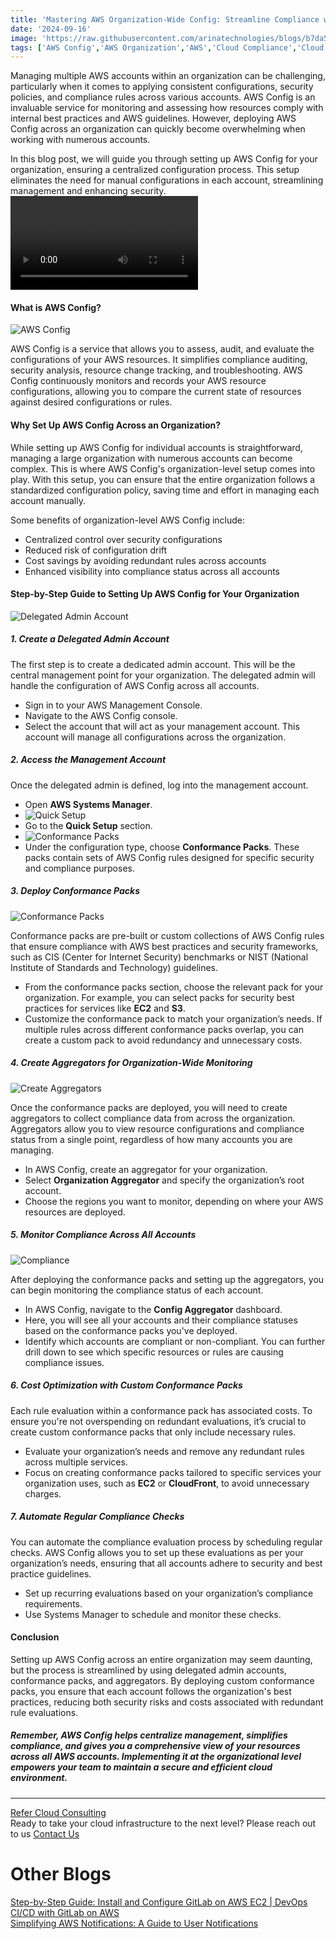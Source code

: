 ```yaml
---
title: 'Mastering AWS Organization-Wide Config: Streamline Compliance with AWS Policies and Systems Manager'
date: '2024-09-16'
image: 'https://raw.githubusercontent.com/arinatechnologies/blogs/b7da5f59bc01ed4093f151ddcb2a09f6b4a45b4a/images/awsorganization-wideconfig.webp'
tags: ['AWS Config','AWS Organization','AWS','Cloud Compliance','Cloud Security','Cloud Management','AWS Config Aggregator','AWS Conformance Packs','AWS Resource Monitoring','AWS Systems Manager','Multi-Account AWS Management']
---
```

Managing multiple AWS accounts within an organization can be challenging, particularly when it comes to applying consistent configurations, security policies, and compliance rules across various accounts. AWS Config is an invaluable service for monitoring and assessing how resources comply with internal best practices and AWS guidelines. However, deploying AWS Config across an organization can quickly become overwhelming when working with numerous accounts.

In this blog post, we will guide you through setting up AWS Config for your organization, ensuring a centralized configuration process. This setup eliminates the need for manual configurations in each account, streamlining management and enhancing security.
<Video id="xng2I4si9js" title="Mastering AWS Organization-Wide Config: Streamline Compliance with AWS Policies and Systems Manager"/>

#### What is AWS Config?
![AWS Config](https://raw.githubusercontent.com/arinatechnologies/blogs/ab4b164a5cbc613ae0f6b35c0c3f20217e01357d/images/awsorganization-wideconfig/awsconfig%20(2).webp)

AWS Config is a service that allows you to assess, audit, and evaluate the configurations of your AWS resources. It simplifies compliance auditing, security analysis, resource change tracking, and troubleshooting. AWS Config continuously monitors and records your AWS resource configurations, allowing you to compare the current state of resources against desired configurations or rules.

#### Why Set Up AWS Config Across an Organization?

While setting up AWS Config for individual accounts is straightforward, managing a large organization with numerous accounts can become complex. This is where AWS Config's organization-level setup comes into play. With this setup, you can ensure that the entire organization follows a standardized configuration policy, saving time and effort in managing each account manually.

Some benefits of organization-level AWS Config include:
- Centralized control over security configurations
- Reduced risk of configuration drift
- Cost savings by avoiding redundant rules across accounts
- Enhanced visibility into compliance status across all accounts

#### Step-by-Step Guide to Setting Up AWS Config for Your Organization
![Delegated Admin Account](https://raw.githubusercontent.com/arinatechnologies/blogs/ab4b164a5cbc613ae0f6b35c0c3f20217e01357d/images/awsorganization-wideconfig/delegatedadministrator.webp)

##### 1. **Create a Delegated Admin Account**
The first step is to create a dedicated admin account. This will be the central management point for your organization. The delegated admin will handle the configuration of AWS Config across all accounts.

- Sign in to your AWS Management Console.
- Navigate to the AWS Config console.
- Select the account that will act as your management account. This account will manage all configurations across the organization.
  
##### 2. **Access the Management Account**
Once the delegated admin is defined, log into the management account.

- Open **AWS Systems Manager**.
- ![Quick Setup](https://raw.githubusercontent.com/arinatechnologies/blogs/ab4b164a5cbc613ae0f6b35c0c3f20217e01357d/images/awsorganization-wideconfig/awssystem%20managerquicksetup.webp)
- Go to the **Quick Setup** section.
- ![Conformance Packs](https://raw.githubusercontent.com/arinatechnologies/blogs/ab4b164a5cbc613ae0f6b35c0c3f20217e01357d/images/awsorganization-wideconfig/chooseconformancepack.webp)
- Under the configuration type, choose **Conformance Packs**. These packs contain sets of AWS Config rules designed for specific security and compliance purposes.

##### 3. **Deploy Conformance Packs**
![Conformance Packs](https://raw.githubusercontent.com/arinatechnologies/blogs/ab4b164a5cbc613ae0f6b35c0c3f20217e01357d/images/awsorganization-wideconfig/deploymentquicksetup.webp)

Conformance packs are pre-built or custom collections of AWS Config rules that ensure compliance with AWS best practices and security frameworks, such as CIS (Center for Internet Security) benchmarks or NIST (National Institute of Standards and Technology) guidelines.

- From the conformance packs section, choose the relevant pack for your organization. For example, you can select packs for security best practices for services like **EC2** and **S3**.
- Customize the conformance pack to match your organization’s needs. If multiple rules across different conformance packs overlap, you can create a custom pack to avoid redundancy and unnecessary costs.
  
##### 4. **Create Aggregators for Organization-Wide Monitoring**
![Create Aggregators](https://raw.githubusercontent.com/arinatechnologies/blogs/ab4b164a5cbc613ae0f6b35c0c3f20217e01357d/images/awsorganization-wideconfig/createaggregators.webp)

Once the conformance packs are deployed, you will need to create aggregators to collect compliance data from across the organization. Aggregators allow you to view resource configurations and compliance status from a single point, regardless of how many accounts you are managing.

- In AWS Config, create an aggregator for your organization.
- Select **Organization Aggregator** and specify the organization’s root account.
- Choose the regions you want to monitor, depending on where your AWS resources are deployed.
  
##### 5. **Monitor Compliance Across All Accounts**
![Compliance ](https://raw.githubusercontent.com/arinatechnologies/blogs/ab4b164a5cbc613ae0f6b35c0c3f20217e01357d/images/awsorganization-wideconfig/compliantconformancepack.webp)

After deploying the conformance packs and setting up the aggregators, you can begin monitoring the compliance status of each account.

- In AWS Config, navigate to the **Config Aggregator** dashboard.
- Here, you will see all your accounts and their compliance statuses based on the conformance packs you've deployed.
- Identify which accounts are compliant or non-compliant. You can further drill down to see which specific resources or rules are causing compliance issues.
  
##### 6. **Cost Optimization with Custom Conformance Packs**

Each rule evaluation within a conformance pack has associated costs. To ensure you're not overspending on redundant evaluations, it’s crucial to create custom conformance packs that only include necessary rules.

- Evaluate your organization’s needs and remove any redundant rules across multiple services.
- Focus on creating conformance packs tailored to specific services your organization uses, such as **EC2** or **CloudFront**, to avoid unnecessary charges.
  
##### 7. **Automate Regular Compliance Checks**

You can automate the compliance evaluation process by scheduling regular checks. AWS Config allows you to set up these evaluations as per your organization’s needs, ensuring that all accounts adhere to security and best practice guidelines.

- Set up recurring evaluations based on your organization’s compliance requirements.
- Use Systems Manager to schedule and monitor these checks.
  
#### Conclusion

Setting up AWS Config across an entire organization may seem daunting, but the process is streamlined by using delegated admin accounts, conformance packs, and aggregators. By deploying custom conformance packs, you ensure that each account follows the organization's best practices, reducing both security risks and costs associated with redundant rule evaluations.

##### Remember, AWS Config helps centralize management, simplifies compliance, and gives you a comprehensive view of your resources across all AWS accounts. Implementing it at the organizational level empowers your team to maintain a secure and efficient cloud environment.
--- 
 [ Refer Cloud Consulting](https://www.arinatechnologies.com/consulting) <br/>
Ready to take your cloud infrastructure to the next level? Please reach out to us [ Contact Us](https://www.arinatechnologies.com/contact) <br/>
# Other Blogs
[Step-by-Step Guide: Install and Configure GitLab on AWS EC2 | DevOps CI/CD with GitLab on AWS](https://www.arinatechnologies.com/posts/gitLabonaws) <br/>
[Simplifying AWS Notifications: A Guide to User Notifications](https://www.arinatechnologies.com/posts/user-notifications) <br/>
